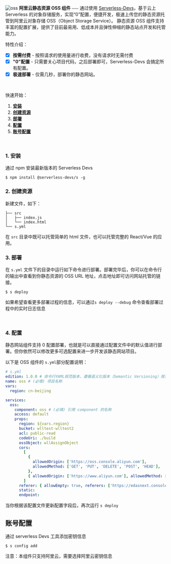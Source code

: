 ![oss](https://img.alicdn.com/imgextra/i4/O1CN01ws7Hju1PU8fFY52Cq_!!6000000001843-0-tps-2608-1000.jpg)
**阿里云静态资源 OSS 组件** ⎯⎯⎯ 通过使用 [Serverless-Devs](https://github.com/devsapp)，基于云上 Serverless 的对象存储服务，实现“0”配置，便捷开发，极速上传您的静态资源托管到阿里云对象存储 OSS（Object Storage Service）。
静态资源 OSS 组件支持丰富的配置扩展，提供了目前最易用、低成本并且弹性伸缩的静态站点开发和托管能力。
<br/>

特性介绍：

- [x] **按需付费** - 按照请求的使用量进行收费，没有请求时无需付费
- [x] **"0"配置** - 只需要关心项目代码，之后部署即可，Serverless-Devs 会搞定所有配置。
- [x] **极速部署** - 仅需几秒，部署你的静态网站。

<br/>

快速开始：

1. [**安装**](#1-安装)
2. [**创建资源**](#2-创建)
3. [**部署**](#3-部署)
4. [**配置**](#4-配置)
5. [**账号配置**](#账号配置)

&nbsp;

### 1. 安装

通过 npm 安装最新版本的 Serverless Devs

```
$ npm install @serverless-devs/s -g
```

### 2. 创建资源

新建文件，如下：

```
├── src
│   ├── index.js
│   └── index.html
└── s.yml

```

在 `src` 目录中既可以托管简单的 html 文件，也可以托管完整的 React/Vue 的应用。

### 3. 部署

在 `s.yml` 文件下的目录中运行如下命令进行部署。部署完毕后，你可以在命令行的输出中查看到你静态资源的 OSS URL 地址，点击地址即可访问网站托管的链接。

```
$ s deploy
```

如果希望查看更多部署过程的信息，可以通过`s deploy --debug` 命令查看部署过程中的实时日志信息

<br/>

### 4. 配置

静态网站组件支持 0 配置部署，也就是可以直接通过配置文件中的默认值进行部署。但你依然可以修改更多可选配置来进一步开发该静态网站项目。

以下是 OSS 组件的 `s.yml`部分配置说明：

```yml
# s.yml
edition: 1.0.0 # 命令行YAML规范版本，遵循语义化版本（Semantic Versioning）规范
name: oss # (必填) 项目名称
vars:
  region: cn-beijing

services:
  oss:
    component: oss # (必填) 引用 component 的名称
    access: default
    props:
      region: ${vars.region}
      bucket: wlltest-wlltest2
      acl: public-read
      codeUri: ./build
      ossObject: wllAssignObject
      cors:
        [
          {
            allowedOrigin: ['https://oss.console.aliyun.com'],
            allowedMethod: ['GET', 'PUT', 'DELETE', 'POST', 'HEAD'],
          },
          { allowedOrigin: ['https://www.aliyun.com'], allowedMethod: ['GET'] },
        ]
      referer: { allowEmpty: true, referers: ['https://edasnext.console.aliyun.com'] }
      static:
      endpoint:
```

当你根据该配置文件更新配置字段后，再次运行 `s deploy`

## 账号配置

通过 serverless Devs 工具添加密钥信息

```
$ s config add
```

注意：本组件只支持阿里云，需要选择阿里云密钥信息
